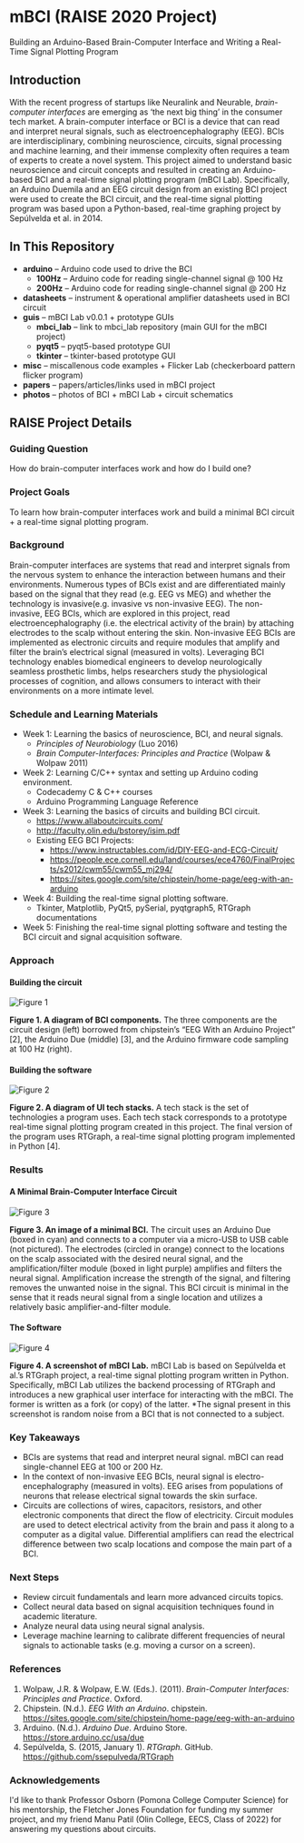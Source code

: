 # mBCI (RAISE 2020 Project)

Building an Arduino-Based Brain-Computer Interface and Writing a Real-Time Signal Plotting Program

## Introduction

With the recent progress of startups like Neuralink and Neurable, *brain-computer interfaces* are emerging as ‘the next big thing’ in the consumer tech market. A brain-computer interface or BCI is a device that can read and interpret neural signals, such as electroencephalography (EEG). BCIs are interdisciplinary, combining neuroscience, circuits, signal processing and machine learning, and their immense complexity often requires a team of experts to create a novel system. This project aimed to understand basic neuroscience and circuit concepts and resulted in creating an Arduino-based BCI and a real-time signal plotting program (mBCI Lab). Specifically, an Arduino Duemila and an EEG circuit design from an existing BCI project were used to create the BCI circuit, and the real-time signal plotting program was based upon a Python-based, real-time graphing project by Sepúlvelda et al. in 2014. 



## In This Repository

- **arduino** – Arduino code used to drive the BCI
  - **100Hz** – Arduino code for reading single-channel signal @ 100 Hz
  - **200Hz** – Arduino code for reading single-channel signal @ 200 Hz
- **datasheets** – instrument & operational amplifier datasheets used in BCI circuit
- **guis** – mBCI Lab v0.0.1 + prototype GUIs
  - **mbci_lab** – link to mbci_lab repository (main GUI for the mBCI project)
  - **pyqt5** – pyqt5-based prototype GUI
  - **tkinter** – tkinter-based prototype GUI
- **misc** – miscallenous code examples + Flicker Lab (checkerboard pattern flicker program)
- **papers** – papers/articles/links used in mBCI project
- **photos** – photos of BCI + mBCI Lab + circuit schematics



## RAISE Project Details

### Guiding Question

How do brain-computer interfaces work and how do I build one?

### Project Goals

To learn how brain-computer interfaces work and build a minimal BCI circuit + a real-time signal plotting program.

### Background

Brain-computer interfaces are systems that read and interpret signals from the nervous system to enhance the interaction between humans and their environments. Numerous types of BCIs exist and are differentiated mainly based on the signal that they read (e.g. EEG vs MEG) and whether the technology is invasive(e.g. invasive vs non-invasive EEG). The non-invasive, EEG BCIs, which are explored in this project, read electroencephalography (i.e. the electrical activity of the brain) by attaching electrodes to the scalp without entering the skin. Non-invasive EEG BCIs are implemented as electronic circuits and require modules that amplify and filter the brain’s electrical signal (measured in volts). Leveraging BCI technology enables biomedical engineers to develop neurologically seamless prosthetic limbs, helps researchers study the physiological processes of cognition, and allows consumers to interact with their environments on a more intimate level.

### Schedule and Learning Materials

- Week 1: Learning the basics of neuroscience, BCI, and neural signals.
  - *Principles of Neurobiology* (Luo 2016)
  - *Brain Computer-Interfaces: Principles and Practice* (Wolpaw & Wolpaw 2011)
- Week 2: Learning C/C++ syntax and setting up Arduino coding environment.
  - Codecademy C & C++ courses
  - Arduino Programming Language Reference
- Week 3: Learning the basics of circuits and building BCI circuit.
  - https://www.allaboutcircuits.com/
  - http://faculty.olin.edu/bstorey/isim.pdf
  - Existing EEG BCI Projects:
    - https://www.instructables.com/id/DIY-EEG-and-ECG-Circuit/
    - https://people.ece.cornell.edu/land/courses/ece4760/FinalProjects/s2012/cwm55/cwm55_mj294/
    - https://sites.google.com/site/chipstein/home-page/eeg-with-an-arduino
- Week 4: Building the real-time signal plotting software.
  - Tkinter, Matplotlib, PyQt5, pySerial, pyqtgraph5, RTGraph documentations
- Week 5: Finishing the real-time signal plotting software and testing the BCI circuit and signal acquisition software.

### Approach

#### Building the circuit

![Figure 1](photos/figures/fig1.png)

**Figure 1. A diagram of BCI components.** The three components are the circuit design (left) borrowed from chipstein’s “EEG With an Arduino Project” [2], the Arduino Due (middle) [3], and the Arduino firmware code sampling at 100 Hz (right).

#### Building the software

![Figure 2](photos/figures/fig2.png)

**Figure 2. A diagram of UI tech stacks.** A tech stack is the set of technologies a program uses. Each tech stack corresponds to a prototype real-time signal plotting program created in this project. The final version of the program uses RTGraph, a real-time signal plotting program implemented in Python [4].

### Results

#### A Minimal Brain-Computer Interface Circuit

![Figure 3](photos/figures/fig3.png)

**Figure 3. An image of a minimal BCI.** The circuit uses an Arduino Due (boxed in cyan) and connects to a computer via a micro-USB to USB cable (not pictured). The electrodes (circled in orange) connect to the locations on the scalp associated with the desired neural signal, and the amplification/filter module (boxed in light purple) amplifies and filters the neural signal. Amplification increase the strength of the signal, and filtering removes the unwanted noise in the signal. This BCI circuit is minimal in the sense that it reads neural signal from a single location and utilizes a relatively basic amplifier-and-filter module.

#### The Software

![Figure 4](photos/figures/fig4.png)

**Figure 4. A screenshot of** **mBCI** **Lab.** mBCI Lab is based on Sepúlvelda et al.’s RTGraph project, a real-time signal plotting program written in Python. Specifically, mBCI Lab utilizes the backend processing of RTGraph and introduces a new graphical user interface for interacting with the mBCI. The former is written as a fork (or copy) of the latter. *The signal present in this screenshot is random noise from a BCI that is not connected to a subject.

### Key Takeaways

- BCIs are systems that read and interpret neural signal. mBCI can read single-channel EEG at 100 or 200 Hz.
- In the context of non-invasive EEG BCIs, neural signal is electro-encephalography (measured in volts). EEG arises from populations of neurons that release electrical signal towards the skin surface.
- Circuits are collections of wires, capacitors, resistors, and other electronic components that direct the flow of electricity. Circuit modules are used to detect electrical activity from the brain and pass it along to a computer as a digital value. Differential amplifiers can read the electrical difference between two scalp locations and compose the main part of a BCI.

### Next Steps

- Review circuit fundamentals and learn more advanced circuits topics.
- Collect neural data based on signal acquisition techniques found in academic literature.
- Analyze neural data using neural signal analysis.
- Leverage machine learning to calibrate different frequencies of neural signals to actionable tasks (e.g. moving a cursor on a screen).

### References

1. Wolpaw, J.R. & Wolpaw, E.W. (Eds.). (2011). *Brain-Computer Interfaces: Principles and Practice*. Oxford. 
2. Chipstein. (N.d.). *EEG With an Arduino*. chipstein. https://sites.google.com/site/chipstein/home-page/eeg-with-an-arduino
3. Arduino. (N.d.). *Arduino Due*. Arduino Store. https://store.arduino.cc/usa/due
4. Sepúlvelda, S. (2015, January 1). *RTGraph*. GitHub. https://github.com/ssepulveda/RTGraph

### Acknowledgements

I'd like to thank Professor Osborn (Pomona College Computer Science) for his mentorship, the Fletcher Jones Foundation for funding my summer project, and my friend Manu Patil (Olin College, EECS, Class of 2022) for answering my questions about circuits.